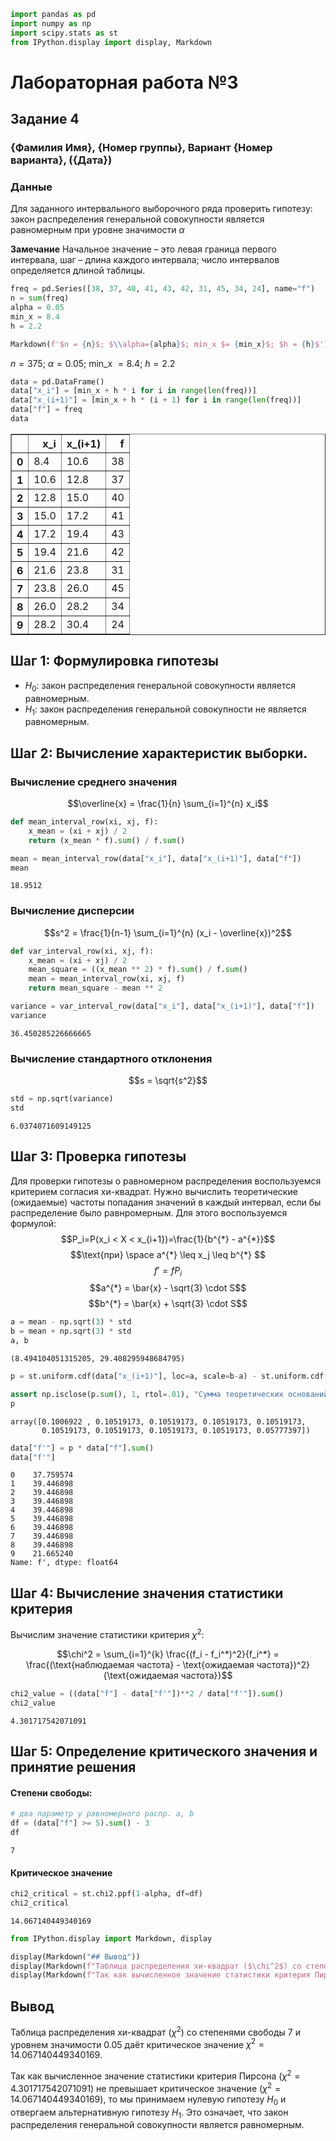 ```python
import pandas as pd
import numpy as np
import scipy.stats as st
from IPython.display import display, Markdown
```

# Лабораторная работа №3
## Задание 4
### {Фамилия Имя}, {Номер группы}, Вариант {Номер варианта}, ({Дата})

### Данные

Для заданного интервального выборочного ряда проверить гипотезу: закон распределения генеральной совокупности является равномерным при уровне значимости $\alpha$

**Замечание**
Начальное значение – это левая граница первого интервала, шаг – длина каждого интервала; число интервалов определяется длиной таблицы.


```python
freq = pd.Series([38, 37, 40, 41, 43, 42, 31, 45, 34, 24], name="f")
n = sum(freq)
alpha = 0.05
min_x = 8.4
h = 2.2
```


```python
Markdown(f'$n = {n}$; $\\alpha={alpha}$; min_x $= {min_x}$; $h = {h}$')
```




$n = 375$; $\alpha=0.05$; min_x $= 8.4$; $h = 2.2$




```python
data = pd.DataFrame()
data["x_i"] = [min_x + h * i for i in range(len(freq))]
data["x_(i+1)"] = [min_x + h * (i + 1) for i in range(len(freq))]
data["f"] = freq
data
```




<div>
<style scoped>
    .dataframe tbody tr th:only-of-type {
        vertical-align: middle;
    }

    .dataframe tbody tr th {
        vertical-align: top;
    }

    .dataframe thead th {
        text-align: right;
    }
</style>
<table border="1" class="dataframe">
  <thead>
    <tr style="text-align: right;">
      <th></th>
      <th>x_i</th>
      <th>x_(i+1)</th>
      <th>f</th>
    </tr>
  </thead>
  <tbody>
    <tr>
      <th>0</th>
      <td>8.4</td>
      <td>10.6</td>
      <td>38</td>
    </tr>
    <tr>
      <th>1</th>
      <td>10.6</td>
      <td>12.8</td>
      <td>37</td>
    </tr>
    <tr>
      <th>2</th>
      <td>12.8</td>
      <td>15.0</td>
      <td>40</td>
    </tr>
    <tr>
      <th>3</th>
      <td>15.0</td>
      <td>17.2</td>
      <td>41</td>
    </tr>
    <tr>
      <th>4</th>
      <td>17.2</td>
      <td>19.4</td>
      <td>43</td>
    </tr>
    <tr>
      <th>5</th>
      <td>19.4</td>
      <td>21.6</td>
      <td>42</td>
    </tr>
    <tr>
      <th>6</th>
      <td>21.6</td>
      <td>23.8</td>
      <td>31</td>
    </tr>
    <tr>
      <th>7</th>
      <td>23.8</td>
      <td>26.0</td>
      <td>45</td>
    </tr>
    <tr>
      <th>8</th>
      <td>26.0</td>
      <td>28.2</td>
      <td>34</td>
    </tr>
    <tr>
      <th>9</th>
      <td>28.2</td>
      <td>30.4</td>
      <td>24</td>
    </tr>
  </tbody>
</table>
</div>



## Шаг 1: Формулировка гипотезы

- $H_0$: закон распределения генеральной совокупности является равномерным.
- $H_1$: закон распределения генеральной совокупности не является равномерным.

## Шаг 2: Вычисление характеристик выборки.

### Вычисление среднего значения

$$\overline{x} = \frac{1}{n} \sum_{i=1}^{n} x_i$$


```python
def mean_interval_row(xi, xj, f):
    x_mean = (xi + xj) / 2
    return (x_mean * f).sum() / f.sum()

mean = mean_interval_row(data["x_i"], data["x_(i+1)"], data["f"])
mean
```




    18.9512



### Вычисление дисперсии

$$s^2 = \frac{1}{n-1} \sum_{i=1}^{n} (x_i - \overline{x})^2$$


```python
def var_interval_row(xi, xj, f):
    x_mean = (xi + xj) / 2
    mean_square = ((x_mean ** 2) * f).sum() / f.sum()
    mean = mean_interval_row(xi, xj, f)
    return mean_square - mean ** 2

variance = var_interval_row(data["x_i"], data["x_(i+1)"], data["f"])
variance
```




    36.450285226666665



### Вычисление стандартного отклонения

$$s = \sqrt{s^2}$$


```python
std = np.sqrt(variance)
std
```




    6.0374071609149125



## Шаг 3: Проверка гипотезы

Для проверки гипотезы о равномерном распределения воспользуемся критерием согласия хи-квадрат. Нужно вычислить теоретические (ожидаемые) частоты попадания значений в каждый интервал, если бы распределение было равнромерным. Для этого воспользуемся формулой:
$$P_i=P(x_i < X < x_{i+1})=\frac{1}{b^{*} - a^{*}}$$
$$\text{при} \space a^{*} \leq x_j \leq b^{*} $$
$$f' = fP_i$$
$$a^{*} = \bar{x} - \sqrt{3} \cdot S$$
$$b^{*} = \bar{x} + \sqrt{3} \cdot S$$


```python
a = mean - np.sqrt(3) * std
b = mean + np.sqrt(3) * std
a, b
```




    (8.494104051315205, 29.408295948684795)




```python
p = st.uniform.cdf(data["x_(i+1)"], loc=a, scale=b-a) - st.uniform.cdf(data["x_i"], loc=a, scale=b-a)

assert np.isclose(p.sum(), 1, rtol=.01), "Сумма теоретических оснований должна быть равна 1."
p
```




    array([0.1006922 , 0.10519173, 0.10519173, 0.10519173, 0.10519173,
           0.10519173, 0.10519173, 0.10519173, 0.10519173, 0.05777397])




```python
data["f'"] = p * data["f"].sum()
data["f'"]
```




    0    37.759574
    1    39.446898
    2    39.446898
    3    39.446898
    4    39.446898
    5    39.446898
    6    39.446898
    7    39.446898
    8    39.446898
    9    21.665240
    Name: f', dtype: float64



## Шаг 4: Вычисление значения статистики критерия

Вычислим значение статистики критерия $\chi^2$:


$$\chi^2 = \sum_{i=1}^{k} \frac{(f_i - f_i^*)^2}{f_i^*} = \frac{(\text{наблюдаемая частота} - \text{ожидаемая частота})^2}{\text{ожидаемая частота}}$$


```python
chi2_value = ((data["f"] - data["f'"])**2 / data["f'"]).sum()
chi2_value
```




    4.301717542071091



## Шаг 5: Определение критического значения и принятие решения

#### Степени свободы:


```python
# два параметр у равномерного распр. a, b
df = (data["f"] >= 5).sum() - 3
df
```




    7



#### Критическое значение


```python
chi2_critical = st.chi2.ppf(1-alpha, df=df)
chi2_critical
```




    14.067140449340169




```python
from IPython.display import Markdown, display

display(Markdown("## Вывод"))
display(Markdown(f"Таблица распределения хи-квадрат ($\chi^2$) со степенями свободы {df} и уровнем значимости {alpha} даёт критическое значение $\chi^2 = {chi2_critical}$."))
display(Markdown(f"Так как вычисленное значение статистики критерия Пирсона ($\chi^2 = {chi2_value}$) не превышает критическое значение ($\chi^2 = {chi2_critical}$), то мы принимаем нулевую гипотезу $H_0$ и отвергаем альтернативную гипотезу $H_1$. Это означает, что закон распределения генеральной совокупности является равномерным."))
```


## Вывод



Таблица распределения хи-квадрат ($\chi^2$) со степенями свободы 7 и уровнем значимости 0.05 даёт критическое значение $\chi^2 = 14.067140449340169$.



Так как вычисленное значение статистики критерия Пирсона ($\chi^2 = 4.301717542071091$) не превышает критическое значение ($\chi^2 = 14.067140449340169$), то мы принимаем нулевую гипотезу $H_0$ и отвергаем альтернативную гипотезу $H_1$. Это означает, что закон распределения генеральной совокупности является равномерным.


